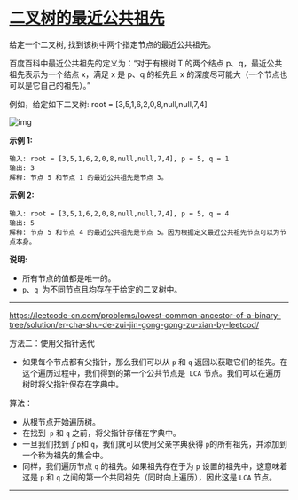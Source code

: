 # [二叉树的最近公共祖先](https://leetcode-cn.com/problems/lowest-common-ancestor-of-a-binary-tree/)

 给定一个二叉树, 找到该树中两个指定节点的最近公共祖先。 

百度百科中最近公共祖先的定义为：“对于有根树 T 的两个结点 p、q，最近公共祖先表示为一个结点 x，满足 x 是 p、q 的祖先且 x 的深度尽可能大（一个节点也可以是它自己的祖先）。”

 例如，给定如下二叉树: root = [3,5,1,6,2,0,8,null,null,7,4] 

 ![img](https://assets.leetcode-cn.com/aliyun-lc-upload/uploads/2018/12/15/binarytree.png) 

 **示例 1:** 

```
输入: root = [3,5,1,6,2,0,8,null,null,7,4], p = 5, q = 1
输出: 3
解释: 节点 5 和节点 1 的最近公共祖先是节点 3。
```

 **示例 2:** 

```
输入: root = [3,5,1,6,2,0,8,null,null,7,4], p = 5, q = 4
输出: 5
解释: 节点 5 和节点 4 的最近公共祖先是节点 5。因为根据定义最近公共祖先节点可以为节点本身。
```

 **说明:** 

- 所有节点的值都是唯一的。
- `p`、`q `为不同节点且均存在于给定的二叉树中。

---

 https://leetcode-cn.com/problems/lowest-common-ancestor-of-a-binary-tree/solution/er-cha-shu-de-zui-jin-gong-gong-zu-xian-by-leetcod/ 

方法二：使用父指针迭代

* 如果每个节点都有父指针，那么我们可以从 `p` 和 `q` 返回以获取它们的祖先。在这个遍历过程中，我们得到的第一个公共节点是` LCA` 节点。我们可以在遍历树时将父指针保存在字典中。

算法：

* 从根节点开始遍历树。
* 在找到` p` 和 `q` 之前，将父指针存储在字典中。
* 一旦我们找到了` p `和 `q`，我们就可以使用父亲字典获得 `p`的所有祖先，并添加到一个称为祖先的集合中。
* 同样，我们遍历节点 `q` 的祖先。如果祖先存在于为 `p` 设置的祖先中，这意味着这是 `p` 和 `q` 之间的第一个共同祖先（同时向上遍历），因此这是 `LCA` 节点。

---

